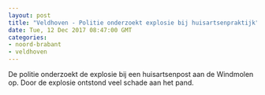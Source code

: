 ```yaml
---
layout: post
title: "Veldhoven - Politie onderzoekt explosie bij huisartsenpraktijk"
date: Tue, 12 Dec 2017 08:47:00 GMT
categories: 
- noord-brabant 
- veldhoven 
---
```


De politie onderzoekt de explosie bij een huisartsenpost aan de Windmolen op. Door de explosie ontstond veel schade aan het pand.
